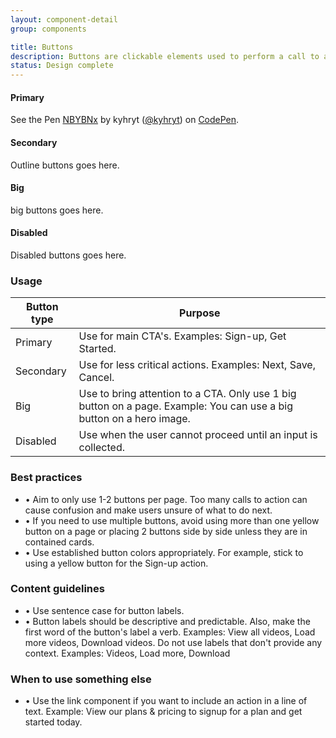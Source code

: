 ```yaml
---
layout: component-detail
group: components

title: Buttons
description: Buttons are clickable elements used to perform a call to action.
status: Design complete
---
```

#### Primary

<p data-height="265" data-theme-id="dark" data-slug-hash="NBYBNx" data-default-tab="css" data-user="kyhryt" data-pen-title="NBYBNx" class="codepen">See the Pen <a href="https://codepen.io/kyhryt/pen/NBYBNx/">NBYBNx</a> by kyhryt (<a href="https://codepen.io/kyhryt">@kyhryt</a>) on <a href="https://codepen.io">CodePen</a>.</p>
<script async src="https://static.codepen.io/assets/embed/ei.js"></script>

#### Secondary
Outline buttons goes here.

#### Big
big buttons goes here.

#### Disabled
Disabled buttons goes here.  

### Usage

| Button type     | Purpose                                                                          |
| --------------- |----------------------------------------------------------------------------------|
| Primary         | Use for main CTA's. Examples: Sign-up, Get Started.                                 |
| Secondary       | Use for less critical actions. Examples: Next, Save, Cancel.                |
| Big     | Use to bring attention to a CTA. Only use 1 big button on a page. Example: You can use a big button on a hero image.     |
| Disabled        | Use when the user cannot proceed until an input is collected.     |

### Best practices
  - • Aim to only use 1-2 buttons per page. Too many calls to action can cause confusion and make users unsure of what to do next.
  - • If you need to use multiple buttons, avoid using more than one yellow button on a page or placing 2 buttons side by side unless they are in contained cards.
  - • Use established button colors appropriately. For example, stick to using a yellow button for the Sign-up action.

### Content guidelines
  - • Use sentence case for button labels.
  - • Button labels should be descriptive and predictable. Also, make the first word of the button's label a verb. Examples: View all videos, Load more videos, Download videos. Do not use labels that don't provide any context. Examples: Videos, Load more, Download


### When to use something else
  - • Use the link component if you want to include an action in a line of text. Example: View our plans & pricing to signup for a plan and get started today.
